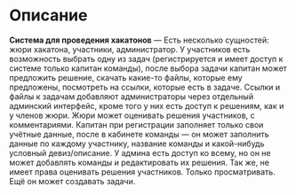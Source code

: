 # Описание

__Система для проведения хакатонов__ — 
Есть несколько сущностей: жюри хакатона, участники, администратор. У участников есть возможность выбрать одну из задач (регистрируется и имеет доступ к системе только капитан команды), после выбора задачи капитан может предложить решение, скачать какие-то файлы, которые ему предложены, посмотреть на ссылки, которые есть в задаче.
Ссылки и файлы к задачам добавляют администраторы через отдельный админский интерфейс, кроме того у них есть доступ к решениям, как и у членов жюри. Жюри может оценивать решения участников, с комментариями.
Капитан при регистрации заполняет только свои учётные данные, после в кабинете команды — он может заполнить данные по каждому участнику, название команды и какой-нибудь условный девиз/описание.
У админа есть доступ ко всему, но он не может добавлять команды и редактировать их решения. Так же, не имеет права оценивать решения участников. Только просматривать. Ещё он может создавать задачи.
